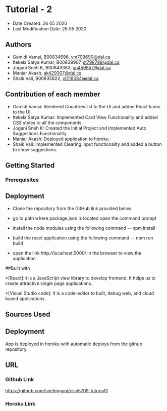 # Tutorial - 2

* Date Created: 26 05 2020
* Last Modification Date: 26 05 2020

## Authors

* Gamidi Vamsi, B00834696, vm709690@dal.ca
* Itekela Satya Kumar, B00839907, st798799@dal.ca
* Jogani Sneh K, B00843383, sn459857@dal.ca
* Maniar Akash, ak429307@dal.ca
* Shaik Vali, B00835822, vl216084@dal.ca


## Contribution of each member

* Gamidi Vamsi: Rendered Countries list to the UI and added React Icons to the UI.
* Itekela Satya Kumar: Implemented Card View Functionality and added CSS styles to all the components.
* Jogani Sneh K: Created the Initial Project and Implemented Auto Suggestions Functionality.
* Maniar Akash: Deployed application to heroku.
* Shaik Vali: Implemented Clearing input functionality and added a button to show suggestions.

## Getting Started

### Prerequisites


## Deployment

* Clone the repository from the GitHub link provided below
* go to path where package.json is located open the command prompt
* install the node modules using the following command
	-- npm install
* build the react application using the following command
	-- npm run build

* open the link http://localhost:5000/ in the browser to view the application

##Built with

*[React]:It is a JavaScript view library to develop frontend. It helps us to create attractive single page applications. 


*[Visual Studio code]: It is a code-editor to built, debug web, and cloud based applications.



## Sources Used


## Deployment

App is deployed in heroku with automatic deploys from the github repository.

## URL

### Github Link

https://github.com/snehjogani/csci5709-tutorial3

### Heroku Link

